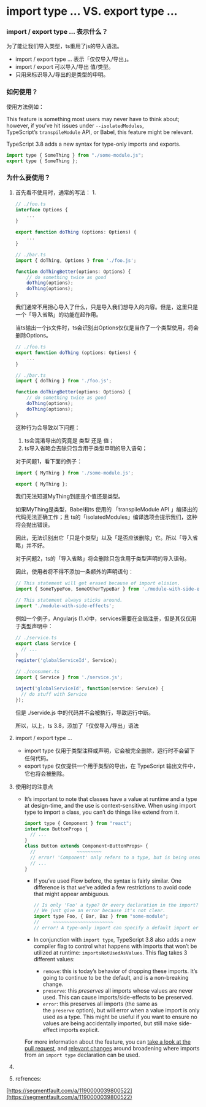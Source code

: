 # import type ... VS. export type ...

### import / export type ... 表示什么？

为了能让我们导入类型，ts重用了js的导入语法。

- import / export type ... 表示「仅仅导入/导出」。
- import / export 可以导入/导出 值/类型。
- 只用来标识导入/导出的是类型的申明。

### 如何使用？

使用方法例如：

This feature is something most users may never have to think about; however, if you’ve hit issues under `--isolatedModules`, TypeScript’s `transpileModule` API, or Babel, this feature might be relevant.

TypeScript 3.8 adds a new syntax for type-only imports and exports.

```jsx
import type { SomeThing } from "./some-module.js";
export type { SomeThing };
```

### 为什么要使用？

1. 首先看不使用时，通常的写法：
    1. 
    
    ```jsx
    // ./foo.ts
    interface Options {
    	...
    }
    
    export function doThing (options: Options) {
    	...
    }
    
    // ./bar.ts
    import { doThing, Options } from './foo.js';
    
    function doThingBetter(options: Options) {
    	// do something twice as good
    	doThing(options);
    	doThing(options);
    }
    ```
    
    我们通常不用担心导入了什么，只是导入我们想导入的内容。但是，这里只是一个「导入省略」的功能在起作用。
    
    当ts输出一个js文件时，ts会识别出Options仅仅是当作了一个类型使用，将会删除Options。
    
    ```jsx
    // ./foo.ts
    export function doThing (options: Options) {
    	...
    }
    
    // ./bar.ts
    import { doThing } from './foo.js';
    
    function doThingBetter(options: Options) {
    	// do something twice as good
    	doThing(options);
    	doThing(options);
    }
    ```
    
    这种行为会导致以下问题：
    
    1. ts会混淆导出的究竟是 类型 还是 值；
    2. ts导入省略会去除只包含用于类型申明的导入语句；
    
    对于问题1，看下面的例子：
    
    ```jsx
    import { MyThing } from './some-module.js';
    
    export { MyThing };
    ```
    
    我们无法知道MyThing到底是个值还是类型。
    
    如果MyThing是类型，Babel和ts 使用的 「transpileModule API 」编译出的代码无法正确工作；且 ts的「isolatedModules」编译选项会提示我们，这种将会抛出错误。
    
    因此，无法识别出它「只是个类型」以及「是否应该删除」它。所以「导入省略」并不好。
    
    对于问题2，ts的「导入省略」将会删除只包含用于类型声明的导入语句。
    
    因此，使用者将不得不添加一条额外的声明语句：
    
    ```jsx
    // This statement will get erased because of import elision.
    import { SomeTypeFoo, SomeOtherTypeBar } from './module-with-side-effects';
    
    // This statement always sticks around.
    import './module-with-side-effects';
    ```
    
    例如一个例子，Angularjs (1.x)中，services需要在全局注册，但是其仅仅用于类型声明中：
    
    ```jsx
    // ./service.ts
    export class Service {
      // ...
    }
    register('globalServiceId', Service);
    
    // ./consumer.ts
    import { Service } from './service.js';
    
    inject('globalServiceId', function(service: Service) {
      // do stuff with Service
    });
    ```
    
    但是 ./servide.js 中的代码并不会被执行，导致运行中断。
    
    所以，以上，ts 3.8，添加了「仅仅导入/导出」语法
    
2. import / export type ...
    
    
    - import type 仅用于类型注释或声明，它会被完全删除，运行时不会留下任何代码。
    - export type 仅仅提供一个用于类型的导出，在 TypeScript 输出文件中，它也将会被删除。
    
3. 使用时的注意点
    - It’s important to note that classes have a value at runtime and a type at design-time, and the use is context-sensitive. When using import type to import a class, you can’t do things like extend from it.
        
        ```jsx
        import type { Component } from "react";
        interface ButtonProps {
          // ...
        }
        class Button extends Component<ButtonProps> {
          //               ~~~~~~~~~
          // error! 'Component' only refers to a type, but is being used as a value here.
          // ...
        }
        ```
        
        - If you’ve used Flow before, the syntax is fairly similar. One difference is that we’ve added a few restrictions to avoid code that might appear ambiguous.
            
            ```jsx
            // Is only 'Foo' a type? Or every declaration in the import?
            // We just give an error because it's not clear.
            import type Foo, { Bar, Baz } from "some-module";
            //     ~~~~~~~~~~~~~~~~~~~~~~
            // error! A type-only import can specify a default import or named bindings, but not both.
            ```
            
        
        - In conjunction with `import type`, TypeScript 3.8 also adds a new compiler flag to control what happens with imports that won’t be utilized at runtime: `importsNotUsedAsValues`. This flag takes 3 different values:
            - `remove`: this is today’s behavior of dropping these imports. It’s going to continue to be the default, and is a non-breaking change.
            - `preserve`: this *preserves* all imports whose values are never used. This can cause imports/side-effects to be preserved.
            - `error`: this preserves all imports (the same as the `preserve` option), but will error when a value import is only used as a type. This might be useful if you want to ensure no values are being accidentally imported, but still make side-effect imports explicit.
        
        For more information about the feature, you can [take a look at the pull request](https://github.com/microsoft/TypeScript/pull/35200), and [relevant changes](https://github.com/microsoft/TypeScript/pull/36092/) around broadening where imports from an `import type` declaration can be used.
        
4. 

0. refrences: 

[https://segmentfault.com/a/1190000039800522](https://segmentfault.com/a/1190000039800522)